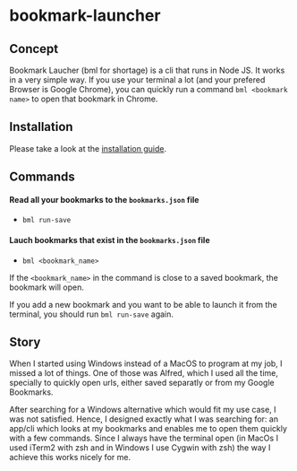 # bookmark-launcher

## Concept
 Bookmark Laucher (bml for shortage) is a cli that runs in Node JS. It works in a very simple way.
 If you use your terminal a lot (and your prefered Browser is Google Chrome), you can quickly run a command `bml <bookmark name>` to open that bookmark in Chrome.

## Installation
Please take a look at the [installation guide](INSTALL.md).

## Commands

#### Read all your bookmarks to the `bookmarks.json` file
- `bml run-save`

#### Lauch bookmarks that exist in the `bookmarks.json` file
- `bml <bookmark_name>`

If the `<bookmark_name>` in the command is close to a saved bookmark, the bookmark will open. 

If you add a new bookmark and you want to be able to launch it from the terminal, you should run `bml run-save` again.

## Story
When I started using Windows instead of a MacOS to program at my job, I missed a lot of things. One of those was Alfred, which I used all the time, specially to quickly open urls, either saved separatly or from my Google Bookmarks.

After searching for a Windows alternative which would fit my use case, I was not satisfied. 
Hence, I designed exactly what I was searching for: an app/cli which looks at my bookmarks and enables me to open them quickly with a few commands. 
Since I always have the terminal open (in MacOs I used iTerm2 with zsh and in Windows I use Cygwin with zsh) the way I achieve this works nicely for me.
